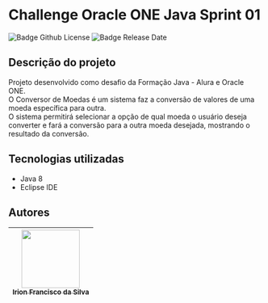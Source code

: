 # Challenge Oracle ONE Java Sprint 01<br>
![Badge Github License](https://img.shields.io/github/license/irion-silva/Challenge-Oracle-ONE-Java-Sprint-01)
![Badge Release Date](https://img.shields.io/badge/release%20date-may%202022-orange)<br>
 ## Descrição do projeto<br>
 Projeto desenvolvido como desafio da Formação Java - Alura e Oracle ONE.<br>
 O Conversor de Moedas é um sistema faz a conversão de valores de uma moeda específica para outra.<br>
 O sistema permitirá selecionar a opção de qual moeda o usuário deseja converter e fará a conversão para a outra moeda desejada, mostrando o resultado da conversão.


## Tecnologias utilizadas<br>
<ul>
    <li>Java 8</li>
    <li>Eclipse IDE</li>
</ul>

## Autores<br>

| [<img src="https://avatars.githubusercontent.com/u/83726646?v=4" width=115><br><sub>Irion Francisco da Silva</sub>](https://github.com/irion-silva) |
| :---: |
    
